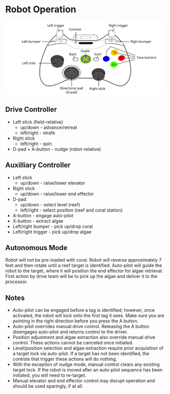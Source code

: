 # Robot Operation
<img src="360_controller.png" width="660px"/>

## Drive Controller
* Left stick (field-relative)
  * up/down - advance/retreat
  * left/right - strafe
* Right stick
  * left/right - spin
* D-pad + A-button - nudge (robot-relative)

## Auxilliary Controller
* Left stick
  * up/down - raise/lower elevator
* Right stick
  * up/down - raise/lower end effector
* D-pad
  * up/down - select level (reef)
  * left/right - select position (reef and coral station)
* A-button - engage auto-pilot
* X-button - extract algae
* Left/right bumper - pick up/drop coral 
* Left/right trigger - pick up/drop algae

## Autonomous Mode
Robot will not be pre-loaded with coral. Robot will reverse approximately 7 feet and then rotate until a reef target is identified. Auto-pilot will guide the robot to the target, where it will position the end effector for algae retrieval. First action by drive team will be to pick up the algae and deliver it to the processor.

## Notes
* Auto-pilot can be engaged before a tag is identified; however, once activated, the robot will lock onto the first tag it sees. Make sure you are pointing in the right direction before you press the A button.
* Auto-pilot overrides manual drive control. Releasing the A button disengages auto-pilot and returns control to the driver.
* Position adjustment and algae extraction also override manual drive control. These actions cannot be canceled once initiated.
* Level/position selection and algae extraction require prior acquisition of a target lock via auto-pilot. If a target has not been identified, the controls that trigger these actions will do nothing.
* With the exception of nudge mode, manual control clears any existing target lock. If the robot is moved after an auto-pilot sequence has been initiated, you will need to re-target.
* Manual elevator and end effector control may disrupt operation and should be used sparingly, if at all.
